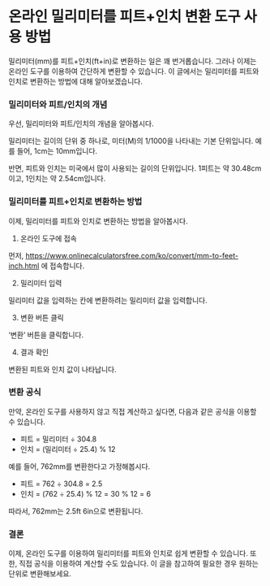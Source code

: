 온라인 밀리미터를 피트+인치 변환 도구 사용 방법
===========================

밀리미터(mm)를 피트+인치(ft+in)로 변환하는 일은 꽤 번거롭습니다. 그러나 이제는 온라인 도구를 이용하여 간단하게 변환할 수 있습니다. 이 글에서는 밀리미터를 피트와 인치로 변환하는 방법에 대해 알아보겠습니다.

### 밀리미터와 피트/인치의 개념

우선, 밀리미터와 피트/인치의 개념을 알아봅시다.

밀리미터는 길이의 단위 중 하나로, 미터(M)의 1/1000을 나타내는 기본 단위입니다. 예를 들어, 1cm는 10mm입니다.

반면, 피트와 인치는 미국에서 많이 사용되는 길이의 단위입니다. 1피트는 약 30.48cm이고, 1인치는 약 2.54cm입니다.

### 밀리미터를 피트+인치로 변환하는 방법

이제, 밀리미터를 피트와 인치로 변환하는 방법을 알아봅시다.

1. 온라인 도구에 접속

먼저, <https://www.onlinecalculatorsfree.com/ko/convert/mm-to-feet-inch.html> 에 접속합니다.

2. 밀리미터 입력

밀리미터 값을 입력하는 칸에 변환하려는 밀리미터 값을 입력합니다.

3. 변환 버튼 클릭

‘변환’ 버튼을 클릭합니다.

4. 결과 확인

변환된 피트와 인치 값이 나타납니다.

### 변환 공식

만약, 온라인 도구를 사용하지 않고 직접 계산하고 싶다면, 다음과 같은 공식을 이용할 수 있습니다.

- 피트 = 밀리미터 ÷ 304.8
- 인치 = (밀리미터 ÷ 25.4) % 12

예를 들어, 762mm를 변환한다고 가정해봅시다.

- 피트 = 762 ÷ 304.8 = 2.5
- 인치 = (762 ÷ 25.4) % 12 = 30 % 12 = 6

따라서, 762mm는 2.5ft 6in으로 변환됩니다.

### 결론

이제, 온라인 도구를 이용하여 밀리미터를 피트와 인치로 쉽게 변환할 수 있습니다. 또한, 직접 공식을 이용하여 계산할 수도 있습니다. 이 글을 참고하여 필요한 경우 원하는 단위로 변환해보세요.